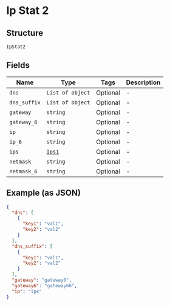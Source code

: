 
# Ip Stat 2

## Structure

`IpStat2`

## Fields

| Name | Type | Tags | Description |
|  --- | --- | --- | --- |
| `dns` | `List of object` | Optional | - |
| `dns_suffix` | `List of object` | Optional | - |
| `gateway` | `string` | Optional | - |
| `gateway_6` | `string` | Optional | - |
| `ip` | `string` | Optional | - |
| `ip_6` | `string` | Optional | - |
| `ips` | [`Ips1`](../../doc/models/ips-1.md) | Optional | - |
| `netmask` | `string` | Optional | - |
| `netmask_6` | `string` | Optional | - |

## Example (as JSON)

```json
{
  "dns": [
    {
      "key1": "val1",
      "key2": "val2"
    }
  ],
  "dns_suffix": [
    {
      "key1": "val1",
      "key2": "val2"
    }
  ],
  "gateway": "gateway0",
  "gateway6": "gateway66",
  "ip": "ip4"
}
```

